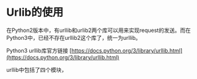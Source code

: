 # Urlib的使用

在Python2版本中，有urllib和urlib2两个库可以用来实现request的发送。而在Python3中，已经不存在urllib2这个库了，统一为urllib。

Python3 urllib库官方链接 [https://docs.python.org/3/library/urllib.html](https://docs.python.org/3/library/urllib.html)

urllib中包括了四个模块，
